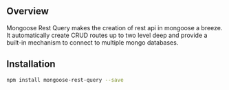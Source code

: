 
## Overview

Mongoose Rest Query makes the creation of rest api in mongoose a breeze. It automatically create CRUD routes up to two level deep and provide a built-in mechanism to connect to multiple mongo databases.

## Installation

```sh
npm install mongoose-rest-query --save
```


